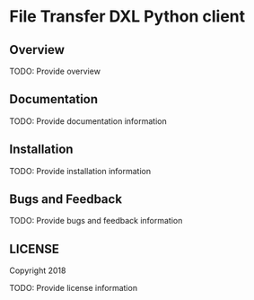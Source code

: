 # File Transfer DXL Python client

## Overview

TODO: Provide overview

## Documentation

TODO: Provide documentation information

## Installation

TODO: Provide installation information

## Bugs and Feedback

TODO: Provide bugs and feedback information

## LICENSE

Copyright 2018

TODO: Provide license information
